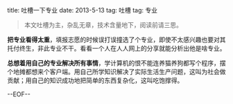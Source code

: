 title: 吐槽一下专业
date: 2013-5-13
tag: 吐槽
tag: 专业

> 本文吐槽为主，杂乱无章，技术含量地下，阅读前请三思。

**把专业看得太重**，填报志愿的时候误打误撞选了个专业，即使不太感兴趣也要对其托付终生，非此专业不干。看看一个人在人人网上的分享就能分析出他是啥专业。


**总想着用自己的专业解决所有事情**，学计算机的恨不能连养猫养狗都写个程序，摆个地摊都想来个客户端。用自己所学知识解决了实际生活生产问题，这叫为社会做贡献；用自己的知识成功地把简单的东西复杂化，这叫吃饱撑得。

--EOF--
